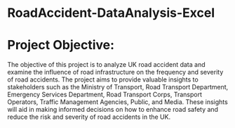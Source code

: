 # RoadAccident-DataAnalysis-Excel

# Project Objective:
The objective of this project is to analyze UK road accident data and examine the influence of road infrastructure on the frequency and severity of road accidents. The project aims to provide valuable insights to stakeholders such as the Ministry of Transport, Road Transport Department, Emergency Services Department, Road Transport Corps, Transport Operators, Traffic Management Agencies, Public, and Media. These insights will aid in making informed decisions on how to enhance road safety and reduce the risk and severity of road accidents in the UK.
